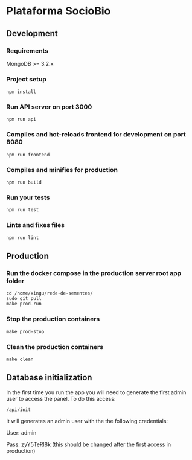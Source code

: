 # Plataforma SocioBio

## Development

### Requirements

MongoDB >= 3.2.x

### Project setup
```
npm install
```
### Run API server on port 3000
```
npm run api
```
### Compiles and hot-reloads frontend for development on port 8080
```
npm run frontend
```

### Compiles and minifies for production
```
npm run build
```

### Run your tests
```
npm run test
```

### Lints and fixes files
```
npm run lint
```

## Production

### Run the docker compose in the production server root app folder

```
cd /home/xingu/rede-de-sementes/
sudo git pull
make prod-run
```

### Stop the production containers

```
make prod-stop
```

### Clean the production containers

```
make clean
```

## Database initialization

In the first time you run the app you will need to generate the first admin user to access the panel. To do this access:

```
/api/init
```

It will generates an admin user with the the following credentials:

User: admin

Pass: zyY5TeRl8k (this should be changed after the first access in production)
